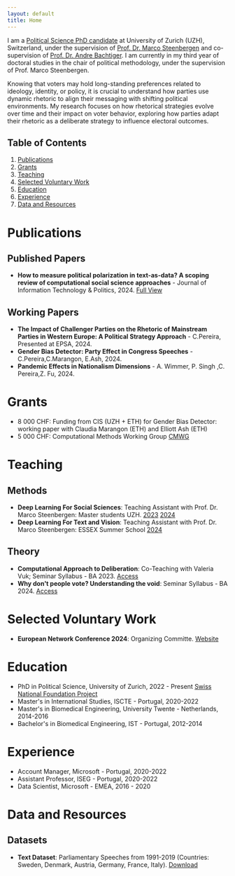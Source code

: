 ```yaml
---
layout: default
title: Home
---
```


I am a [Political Science PhD candidate](https://www.ipz.uzh.ch/de/personen/mitarbeitende/ctrina.html) at University of Zurich (UZH), Switzerland, under the supervision of [Prof. Dr. Marco Steenbergen](https://www.ipz.uzh.ch/en/people/employees/msteen.html) and co-supervision of [Prof. Dr. Andre Bachtiger](https://www.sowi.uni-stuttgart.de/institut/team/Baechtiger-00002/). 
I am currently in my third year of doctoral studies in the chair of political methodology, under the supervision of Prof. Marco Steenbergen. 

Knowing that voters may hold long-standing preferences related to ideology, identity, or policy, it is crucial to understand how parties use dynamic rhetoric to align their messaging with shifting political environments. My research focuses on how rhetorical strategies evolve over time and their impact on voter behavior, exploring how parties adapt their rhetoric as a deliberate strategy to influence electoral outcomes.

## Table of Contents
1. [Publications](#publications)
2. [Grants](#grants)
3. [Teaching](#teaching)
4. [Selected Voluntary Work](#selected-voluntary-work)
5. [Education](#education)
6. [Experience](#experience)
7. [Data and Resources](#data-and-resources)

# Publications

## Published Papers

- **How to measure political polarization in text-as-data? A scoping review of computational social science approaches** - Journal of Information Technology & Politics, 2024. [Full View](https://doi.org/10.1080/19331681.2024.2318404)

## Working Papers

- **The Impact of Challenger Parties on the Rhetoric of Mainstream Parties in Western Europe: A Political Strategy Approach** - C.Pereira, Presented at EPSA, 2024. 
- **Gender Bias Detector: Party Effect in Congress Speeches** - C.Pereira,C.Marangon, E.Ash, 2024. 
- **Pandemic Effects in Nationalism Dimensions** -   A. Wimmer, P. Singh ,C. Pereira,Z. Fu, 2024.


# Grants

- 8 000 CHF: Funding from CIS (UZH + ETH) for Gender Bias Detector: working paper with Claudia Marangon (ETH) and Elliott Ash (ETH)
- 5 000 CHF: Computational Methods Working Group [CMWG](http://www.cssmethods.uzh.ch/)

# Teaching

## Methods
- **Deep Learning For Social Sciences**: Teaching Assistant with Prof. Dr. Marco Steenbergen: Master students UZH. [2023](https://github.com/CT-P/dlss) [2024](https://github.com/CT-P/dlss24)
- **Deep Learning For Text and Vision**: Teaching Assistant with Prof. Dr. Marco Steenbergen: ESSEX Summer School [2024](https://essexsummerschool.com/summer-school-facts/courses/ess-2024-course-list/3n/)

## Theory

- **Computational Approach to Deliberation**: Co-Teaching with Valeria Vuk; Seminar Syllabus - BA 2023. [Access](#)
- **Why don't people vote? Understanding the void**: Seminar Syllabus - BA 2024. [Access](https://studentservices.uzh.ch/uzh/anonym/vvz/index.html?sap-language=DE&sap-ui-language=DE#/details/2024/003/E/51236731)

# Selected Voluntary Work

- **European Network Conference 2024**: Organizing Committe. [Website](https://www.egn.ac)


# Education

- PhD in Political Science, University of Zurich, 2022 - Present
[Swiss National Foundation Project](https://data.snf.ch/grants/grant/205975)
- Master's in International Studies, ISCTE - Portugal, 2020-2022
- Master's in Biomedical Engineering, University Twente - Netherlands, 2014-2016
- Bachelor's in Biomedical Engineering, IST - Portugal, 2012-2014

# Experience

- Account Manager, Microsoft - Portugal, 2020-2022
- Assistant Professor, ISEG - Portugal, 2020-2022
- Data Scientist, Microsoft - EMEA, 2016 - 2020

# Data and Resources

## Datasets

- **Text Dataset**: Parliamentary Speeches from 1991-2019 (Countries: Sweden, Denmark, Austria, Germany, France, Italy). [Download](#)


